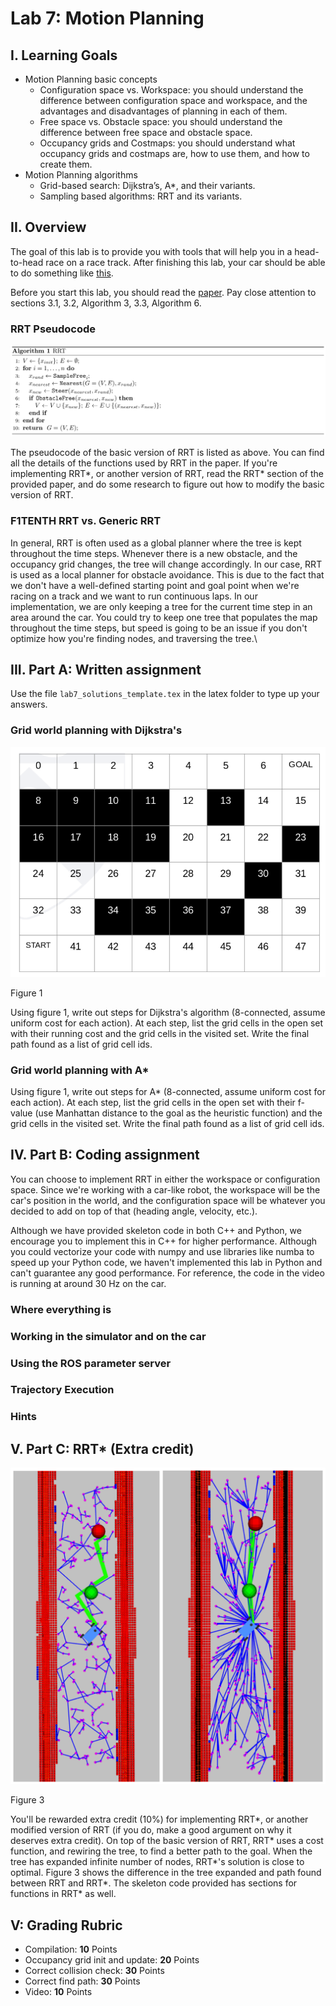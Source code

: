 # Lab 7: Motion Planning

## I. Learning Goals

- Motion Planning basic concepts
  * Configuration space vs. Workspace: you should understand the difference between configuration space and workspace, and the advantages and disadvantages of planning in each of them.
  * Free space vs. Obstacle space: you should understand the difference between free space and obstacle space.
  * Occupancy grids and Costmaps: you should understand what occupancy grids and costmaps are, how to use them, and how to create them.
- Motion Planning algorithms
  * Grid-based search: Dijkstra’s, A*, and their variants.
  * Sampling based algorithms: RRT and its variants.

## II. Overview

The goal of this lab is to provide you with tools that will help you in a head-to-head race on a race track. After finishing this lab, your car should be able to do something like [this](https://www.youtube.com/watch?v=llHCRqwIllM).

Before you start this lab, you should read the [paper](https://arxiv.org/pdf/1105.1186.pdf}{https://arxiv.org/pdf/1105.1186.pdf). Pay close attention to sections 3.1, 3.2, Algorithm 3, 3.3, Algorithm 6.

### RRT Pseudocode

![rrt_algo](imgs/rrt_algo.png)

The pseudocode of the basic version of RRT is listed as above. You can find all the details of the functions used by RRT in the paper. If you're implementing RRT*, or another version of RRT, read the RRT* section of the provided paper, and do some research to figure out how to modify the basic version of RRT.

### F1TENTH RRT vs. Generic RRT

In general, RRT is often used as a global planner where the tree is kept throughout the time steps. Whenever there is a new obstacle, and the occupancy grid changes, the tree will change accordingly. In our case, RRT is used as a local planner for obstacle avoidance. This is due to the fact that we don't have a well-defined starting point and goal point when we're racing on a track and we want to run continuous laps. In our implementation, we are only keeping a tree for the current time step in an area around the car. You could try to keep one tree that populates the map throughout the time steps, but speed is going to be an issue if you don't optimize how you're finding nodes, and traversing the tree.\\

## III. Part A: Written assignment

Use the file `lab7_solutions_template.tex` in the latex folder to type up your answers.

### Grid world planning with Dijkstra's

![written](imgs/written.png)

Figure 1

Using figure 1, write out steps for Dijkstra's algorithm (8-connected, assume uniform cost for each action). At each step, list the grid cells in the open set with their running cost and the grid cells in the visited set. Write the final path found as a list of grid cell ids.

### Grid world planning with A*

Using figure 1, write out steps for A* (8-connected, assume uniform cost for each action). At each step, list the grid cells in the open set with their f-value (use Manhattan distance to the goal as the heuristic function) and the grid cells in the visited set. Write the final path found as a list of grid cell ids.

## IV. Part B: Coding assignment

You can choose to implement RRT in either the workspace or configuration space. Since we're working with a car-like robot, the workspace will be the car's position in the world, and the configuration space will be whatever you decided to add on top of that (heading angle, velocity, etc.).

Although we have provided skeleton code in both C++ and Python, we encourage you to implement this in C++ for higher performance. Although you could vectorize your code with numpy and use libraries like numba to speed up your Python code, we haven't implemented this lab in Python and can't guarantee any good performance. For reference, the code in the video is running at around 30 Hz on the car.

### Where everything is

### Working in the simulator and on the car

### Using the ROS parameter server

### Trajectory Execution

### Hints

## V. Part C: RRT* (Extra credit)

![rrt](imgs/rrt.png)

Figure 3

You'll be rewarded extra credit (10\%) for implementing RRT*, or another modified version of RRT (if you do, make a good argument on why it deserves extra credit). On top of the basic version of RRT, RRT* uses a cost function, and rewiring the tree, to find a better path to the goal. When the tree has expanded infinite number of nodes, RRT*'s solution is close to optimal. Figure 3 shows the difference in the tree expanded and path found between RRT and RRT*. The skeleton code provided has sections for functions in RRT* as well.



## V: Grading Rubric
- Compilation: **10** Points
- Occupancy grid init and update: **20** Points
- Correct collision check: **30** Points
- Correct find path: **30** Points
- Video: **10** Points
